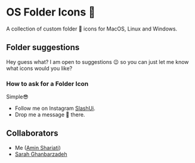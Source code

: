 # OS Folder Icons 📂

A collection of custom folder 📂 icons for MacOS, Linux and Windows.

## Folder suggestions

Hey guess what? I am open to suggestions 😉 so you can just let me know what icons would you like?

### How to ask for a Folder Icon

Simple😎

- Follow me on Instagram [SlashUi](https://www.instagram.com/slashui/).
- Drop me a message 💬 there.

## Collaborators

- Me ([Amin Shariati](https://github.com/shariati))
- [Sarah Ghanbarzadeh](https://github.com/sarah8131)